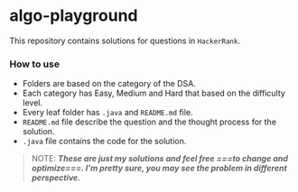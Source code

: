 # algo-playground

This repository contains solutions for questions in `HackerRank`.

### How to use
- Folders are based on the category of the DSA.
- Each category has Easy, Medium and Hard that based on the difficulty level.
- Every leaf folder has `.java` and `README.md` file.
- `README.md` file describe the question and the thought process for the solution.
- `.java` file contains the code for the solution.


> NOTE: ***These are just my solutions and feel free ===to change and optimize===. I'm pretty sure, you may see the problem in different perspective.***